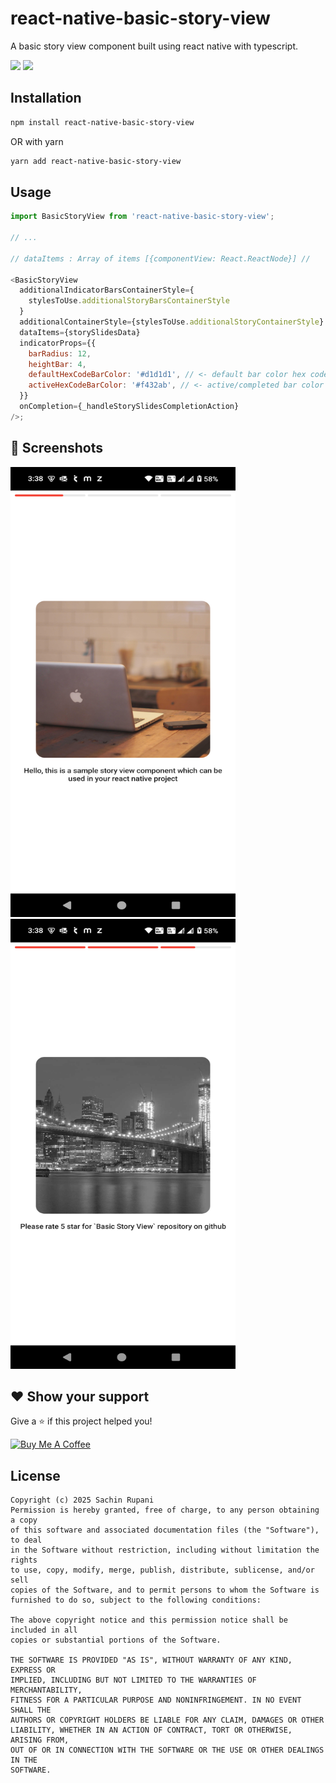 # react-native-basic-story-view

A basic story view component built using react native with typescript.

<img height="50" src="https://user-images.githubusercontent.com/25181517/183897015-94a058a6-b86e-4e42-a37f-bf92061753e5.png" /> <img height="50" src="https://user-images.githubusercontent.com/25181517/183890598-19a0ac2d-e88a-4005-a8df-1ee36782fde1.png">

## Installation

```sh
npm install react-native-basic-story-view
```

OR with yarn

```sh
yarn add react-native-basic-story-view
```

## Usage

```js
import BasicStoryView from 'react-native-basic-story-view';

// ...

// dataItems : Array of items [{componentView: React.ReactNode}] //

<BasicStoryView
  additionalIndicatorBarsContainerStyle={
    stylesToUse.additionalStoryBarsContainerStyle
  }
  additionalContainerStyle={stylesToUse.additionalStoryContainerStyle}
  dataItems={storySlidesData}
  indicatorProps={{
    barRadius: 12,
    heightBar: 4,
    defaultHexCodeBarColor: '#d1d1d1', // <- default bar color hex code
    activeHexCodeBarColor: '#f432ab', // <- active/completed bar color hex code
  }}
  onCompletion={_handleStorySlidesCompletionAction}
/>;
```

## :camera_flash: Screenshots

<img width="360" height="720" src="screenshots/screenshot_1.png" alt="Screenshot1" >
<img width="360" height="720" src="screenshots/screenshot_2.png" alt="Screenshot2" >

## ❤ Show your support

Give a ⭐️ if this project helped you!

<a href="https://buymeacoffee.com/sachinrupani" target="_blank">
    <img src="https://cdn.buymeacoffee.com/buttons/v2/default-yellow.png" alt="Buy Me A Coffee" width="160">
</a>

## License

```
Copyright (c) 2025 Sachin Rupani
Permission is hereby granted, free of charge, to any person obtaining a copy
of this software and associated documentation files (the "Software"), to deal
in the Software without restriction, including without limitation the rights
to use, copy, modify, merge, publish, distribute, sublicense, and/or sell
copies of the Software, and to permit persons to whom the Software is
furnished to do so, subject to the following conditions:

The above copyright notice and this permission notice shall be included in all
copies or substantial portions of the Software.

THE SOFTWARE IS PROVIDED "AS IS", WITHOUT WARRANTY OF ANY KIND, EXPRESS OR
IMPLIED, INCLUDING BUT NOT LIMITED TO THE WARRANTIES OF MERCHANTABILITY,
FITNESS FOR A PARTICULAR PURPOSE AND NONINFRINGEMENT. IN NO EVENT SHALL THE
AUTHORS OR COPYRIGHT HOLDERS BE LIABLE FOR ANY CLAIM, DAMAGES OR OTHER
LIABILITY, WHETHER IN AN ACTION OF CONTRACT, TORT OR OTHERWISE, ARISING FROM,
OUT OF OR IN CONNECTION WITH THE SOFTWARE OR THE USE OR OTHER DEALINGS IN THE
SOFTWARE.
```
